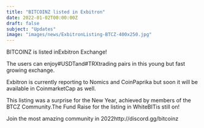 ```yaml
---
title: "BITCOINZ listed in Exbitron"
date: 2022-01-02T00:00:00Z
draft: false
subject: "Updates"
image: "images/news/ExbitronListing-BTCZ-400x250.jpg"
---
```


BITCOINZ is listed inExbitron Exchange!

The users can enjoy#USDTand#TRXtrading pairs in this young but fast growing exchange.

Exbitron is currently reporting to Nomics and CoinPaprika but soon it will be available in CoinmarketCap as well.

This listing was a surprise for the New Year, achieved by members of the BTCZ Community.The Fund Raise for the listing in WhiteBITis still on!

Join the most amazing community in 2022http://discord.gg/bitcoinz
